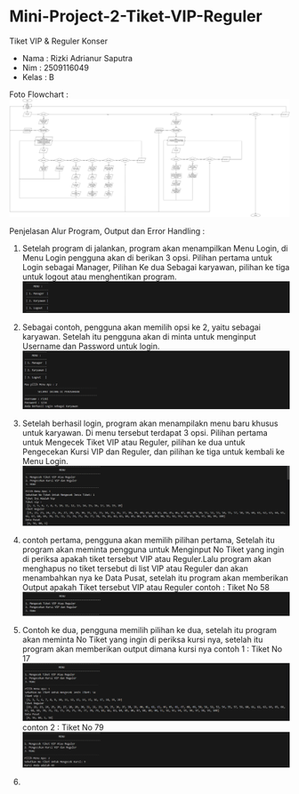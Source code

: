 # Mini-Project-2-Tiket-VIP-Reguler
Tiket VIP & Reguler Konser

- Nama  : Rizki Adrianur Saputra
- Nim   : 2509116049
- Kelas : B

Foto Flowchart :
![img alt](https://github.com/rizkiadrianurs/Mini-Project-2-Tiket-VIP-Reguler/blob/2b6a0a2099cd5cae24cd4361ab1ba0220a3a6555/Flowchat%20MnPro%202%20Rizki.jpg)

Penjelasan Alur Program, Output dan Error Handling :

1. Setelah program di jalankan, program akan menampilkan Menu Login, di Menu Login pengguna akan di berikan 3 opsi. Pilihan pertama untuk Login sebagai Manager, Pilihan Ke dua Sebagai karyawan, pilihan ke tiga untuk logout atau menghentikan program.
![img alt](https://github.com/rizkiadrianurs/Mini-Project-2-Tiket-VIP-Reguler/blob/2b6a0a2099cd5cae24cd4361ab1ba0220a3a6555/Screenshot%202025-09-28%20201148.png)

2. Sebagai contoh, pengguna akan memilih opsi ke 2, yaitu sebagai karyawan. Setelah itu pengguna akan di minta untuk menginput Username dan Password untuk login.
![img alt](https://github.com/rizkiadrianurs/Mini-Project-2-Tiket-VIP-Reguler/blob/2b6a0a2099cd5cae24cd4361ab1ba0220a3a6555/Screenshot%202025-09-28%20201217.png)

3. Setelah berhasil login, program akan menampilakn menu baru khusus untuk karyawan. Di menu tersebut terdapat 3 opsi. Pilihan pertama untuk Mengecek Tiket VIP atau Reguler, pilihan ke dua untuk Pengecekan Kursi VIP dan Reguler, dan pilihan ke tiga untuk kembali ke Menu Login.
![img alt](https://github.com/rizkiadrianurs/Mini-Project-2-Tiket-VIP-Reguler/blob/2b6a0a2099cd5cae24cd4361ab1ba0220a3a6555/Screenshot%202025-09-28%20201304.png)

4. contoh pertama, pengguna akan memilih pilihan pertama, Setelah itu program akan meminta pengguna untuk Menginput No Tiket yang ingin di periksa apakah tiket tersebut VIP atau Reguler.Lalu program akan menghapus no tiket tersebut di list VIP atau Reguler dan akan menambahkan nya ke Data Pusat, setelah itu program akan memberikan Output apakah Tiket tersebut VIP atau Reguler
contoh : Tiket No 58
![img alt](https://github.com/rizkiadrianurs/Mini-Project-2-Tiket-VIP-Reguler/blob/2b6a0a2099cd5cae24cd4361ab1ba0220a3a6555/Screenshot%202025-09-28%20201421.png)
 
5. Contoh ke dua, pengguna memilih pilihan ke dua, setelah itu program akan meminta No Tiket yang ingin di periksa kursi nya, setelah itu program akan memberikan output dimana kursi nya
contoh 1 : Tiket No 17
![img alt](https://github.com/rizkiadrianurs/Mini-Project-2-Tiket-VIP-Reguler/blob/2b6a0a2099cd5cae24cd4361ab1ba0220a3a6555/Screenshot%202025-09-28%20201436.png)
conton 2 : Tiket No 79
![img alt](https://github.com/rizkiadrianurs/Mini-Project-2-Tiket-VIP-Reguler/blob/2b6a0a2099cd5cae24cd4361ab1ba0220a3a6555/Screenshot%202025-09-28%20201529.png
)

6. 
